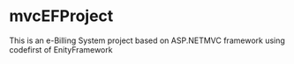 # mvcEFProject
This is an e-Billing System project based on ASP.NETMVC framework using codefirst of EnityFramework
